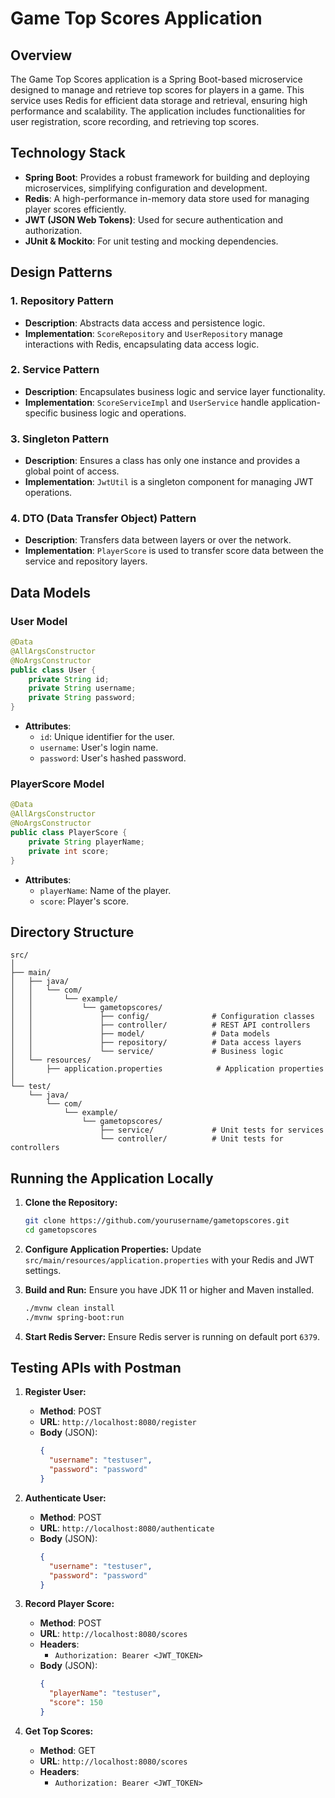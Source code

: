 # Game Top Scores Application

## Overview

The Game Top Scores application is a Spring Boot-based microservice designed to manage and retrieve top scores for players in a game. This service uses Redis for efficient data storage and retrieval, ensuring high performance and scalability. The application includes functionalities for user registration, score recording, and retrieving top scores.

## Technology Stack

- **Spring Boot**: Provides a robust framework for building and deploying microservices, simplifying configuration and development.
- **Redis**: A high-performance in-memory data store used for managing player scores efficiently.
- **JWT (JSON Web Tokens)**: Used for secure authentication and authorization.
- **JUnit & Mockito**: For unit testing and mocking dependencies.

## Design Patterns

### 1. **Repository Pattern**
- **Description**: Abstracts data access and persistence logic.
- **Implementation**: `ScoreRepository` and `UserRepository` manage interactions with Redis, encapsulating data access logic.

### 2. **Service Pattern**
- **Description**: Encapsulates business logic and service layer functionality.
- **Implementation**: `ScoreServiceImpl` and `UserService` handle application-specific business logic and operations.

### 3. **Singleton Pattern**
- **Description**: Ensures a class has only one instance and provides a global point of access.
- **Implementation**: `JwtUtil` is a singleton component for managing JWT operations.

### 4. **DTO (Data Transfer Object) Pattern**
- **Description**: Transfers data between layers or over the network.
- **Implementation**: `PlayerScore` is used to transfer score data between the service and repository layers.

## Data Models

### User Model
```java
@Data
@AllArgsConstructor
@NoArgsConstructor
public class User {
    private String id;
    private String username;
    private String password;
}
```
- **Attributes**:
    - `id`: Unique identifier for the user.
    - `username`: User's login name.
    - `password`: User's hashed password.

### PlayerScore Model
```java
@Data
@AllArgsConstructor
@NoArgsConstructor
public class PlayerScore {
    private String playerName;
    private int score;
}
```
- **Attributes**:
    - `playerName`: Name of the player.
    - `score`: Player's score.

## Directory Structure

```
src/
│
├── main/
│   ├── java/
│   │   └── com/
│   │       └── example/
│   │           └── gametopscores/
│   │               ├── config/              # Configuration classes
│   │               ├── controller/          # REST API controllers
│   │               ├── model/               # Data models
│   │               ├── repository/          # Data access layers
│   │               └── service/             # Business logic
│   └── resources/
│       ├── application.properties            # Application properties
│
└── test/
    └── java/
        └── com/
            └── example/
                └── gametopscores/
                    ├── service/             # Unit tests for services
                    └── controller/          # Unit tests for controllers
```

## Running the Application Locally

1. **Clone the Repository:**
   ```bash
   git clone https://github.com/yourusername/gametopscores.git
   cd gametopscores
   ```

2. **Configure Application Properties:**
   Update `src/main/resources/application.properties` with your Redis and JWT settings.

3. **Build and Run:**
   Ensure you have JDK 11 or higher and Maven installed.
   ```bash
   ./mvnw clean install
   ./mvnw spring-boot:run
   ```

4. **Start Redis Server:**
   Ensure Redis server is running on default port `6379`.

## Testing APIs with Postman

1. **Register User:**
    - **Method**: POST
    - **URL**: `http://localhost:8080/register`
    - **Body** (JSON):
      ```json
      {
        "username": "testuser",
        "password": "password"
      }
      ```

2. **Authenticate User:**
    - **Method**: POST
    - **URL**: `http://localhost:8080/authenticate`
    - **Body** (JSON):
      ```json
      {
        "username": "testuser",
        "password": "password"
      }
      ```

3. **Record Player Score:**
    - **Method**: POST
    - **URL**: `http://localhost:8080/scores`
    - **Headers**:
        - `Authorization: Bearer <JWT_TOKEN>`
    - **Body** (JSON):
      ```json
      {
        "playerName": "testuser",
        "score": 150
      }
      ```

4. **Get Top Scores:**
    - **Method**: GET
    - **URL**: `http://localhost:8080/scores`
    - **Headers**:
        - `Authorization: Bearer <JWT_TOKEN>`


